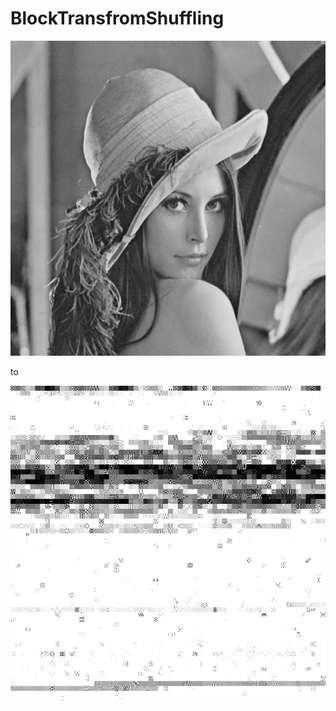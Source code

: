 # BlockTransfromShuffling


![alt original](https://github.com/kazukiminemura/BlockTransfromShuffling/blob/master/Lenna.jpg)

to

![alt shuffled](https://github.com/kazukiminemura/BlockTransfromShuffling/blob/master/Shuffled.jpg)
